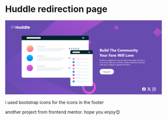 # Huddle redirection page

![alt text](image.png)


i used bootstrap icons for the icons in the footer

another project from frontend mentor. hope you enjoy😊